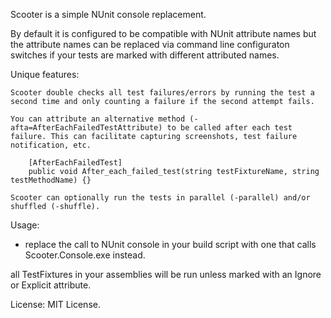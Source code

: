 Scooter is a simple NUnit console replacement.

By default it is configured to be compatible with NUnit attribute names but the attribute names can be replaced via command line configuraton switches if your tests are marked with different attributed names.

Unique features:

	Scooter double checks all test failures/errors by running the test a second time and only counting a failure if the second attempt fails.
	
	You can attribute an alternative method (-afta=AfterEachFailedTestAttribute) to be called after each test failure. This can facilitate capturing screenshots, test failure notification, etc.
	
		[AfterEachFailedTest]
		public void After_each_failed_test(string testFixtureName, string testMethodName) {}

	Scooter can optionally run the tests in parallel (-parallel) and/or shuffled (-shuffle).

Usage:

- replace the call to NUnit console in your build script with one that calls Scooter.Console.exe instead.

all TestFixtures in your assemblies will be run unless marked with an Ignore or Explicit attribute.

License: MIT License.
